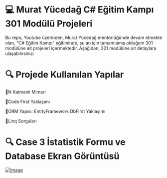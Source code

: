# 💻 Murat Yücedağ C# Eğitim Kampı 301 Modülü Projeleri
Bu repo, Youtube üzerinden, Murat Yücedağ mentörlüğünde devam etmekte olan, "C# Eğitim Kampı" eğitiminde, şu an için tamamlamış olduğum 301 modülüne ait projeleri içermektedir. Aşağıdan, 301 modülüne ait detaylara ulaşabilirsiniz:

# 🔍 Projede Kullanılan Yapılar
📌N Katmanlı Mimari

📌Code First Yaklaşımı

📌ORM Yapısı: EntityFramework DbFirst Yaklaşımı

📌Linq Sorguları

# 🔍 Case 3 İstatistik Formu ve Database Ekran Görüntüsü
[![Image](https://i.hizliresim.com/o496zz8.png)](https://hizliresim.com/o496zz8)


